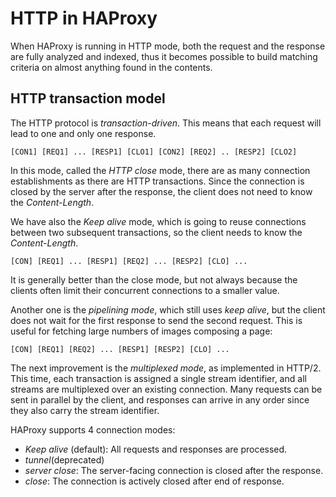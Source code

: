 # HTTP in HAProxy

When HAProxy is running in HTTP mode, both the request and the response are fully analyzed and indexed, thus it becomes possible to build matching criteria on almost anything found in the contents.

## HTTP transaction model

The HTTP protocol is _transaction-driven_. This means that each request will lead to one and only one response.

`[CON1] [REQ1] ... [RESP1] [CLO1] [CON2] [REQ2] .. [RESP2] [CLO2]`

In this mode, called the _HTTP close_ mode, there are as many connection establishments as there are HTTP transactions. Since the connection is closed by the server after the response, the client does not need to know the _Content-Length_.

We have also the _Keep alive_ mode, which is going to reuse connections between two subsequent transactions, so the client needs to know the _Content-Length_.

`[CON] [REQ1] ... [RESP1] [REQ2] ... [RESP2] [CLO] ...`

It is generally better than the close mode, but not always because the clients often limit their concurrent connections to a smaller value.

Another one is the _pipelining mode_, which still uses _keep alive_, but the client does not wait for the first response to send the second request. This is useful for fetching large numbers of images composing a page:

`[CON] [REQ1] [REQ2] ... [RESP1] [RESP2] [CLO] ...`

The next improvement is the _multiplexed mode_, as implemented in HTTP/2. This time, each transaction is assigned a single stream identifier, and all streams are multiplexed over an existing connection. Many requests can be sent in parallel by the client, and responses can arrive in any order since they also carry the stream identifier.

HAProxy supports 4 connection modes:

- _Keep alive_ (default): All requests and responses are processed.
- _tunnel_(deprecated)
- _server close_: The server-facing connection is closed after the response.
- _close_: The connection is actively closed after end of response.
